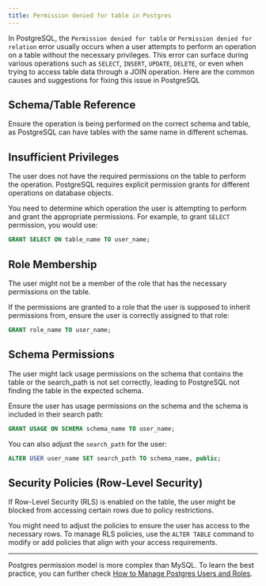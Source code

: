 ```yaml
---
title: Permission denied for table in Postgres
---
```


In PostgreSQL, the `Permission denied for table` or `Permission denied for relation` error usually occurs when a user attempts to perform an operation on a table without the necessary privileges. This error can surface during various operations such as `SELECT`, `INSERT`, `UPDATE`, `DELETE`, or even when trying to access table data through a JOIN operation. Here are the common causes and suggestions for fixing this issue in PostgreSQL

## Schema/Table Reference

Ensure the operation is being performed on the correct schema and table, as PostgreSQL can have tables with the same name in different schemas.

## Insufficient Privileges

The user does not have the required permissions on the table to perform the operation. PostgreSQL requires explicit permission grants for different operations on database objects.

You need to determine which operation the user is attempting to perform and grant the appropriate permissions. For example, to grant `SELECT` permission, you would use:

```sql
GRANT SELECT ON table_name TO user_name;
```

## Role Membership

The user might not be a member of the role that has the necessary permissions on the table.

If the permissions are granted to a role that the user is supposed to inherit permissions from, ensure the user is correctly assigned to that role:

```sql
GRANT role_name TO user_name;
```

## Schema Permissions

The user might lack usage permissions on the schema that contains the table or the search_path is not set correctly, leading to PostgreSQL not finding the table in the expected schema.

Ensure the user has usage permissions on the schema and the schema is included in their search path:

```sql
GRANT USAGE ON SCHEMA schema_name TO user_name;
```

You can also adjust the `search_path` for the user:

```sql
ALTER USER user_name SET search_path TO schema_name, public;
```

## Security Policies (Row-Level Security)

If Row-Level Security (RLS) is enabled on the table, the user might be blocked from accessing certain rows due to policy restrictions.

You might need to adjust the policies to ensure the user has access to the necessary rows. To manage RLS policies, use the `ALTER TABLE` command to modify or add policies that align with your access requirements.

---

Postgres permission model is more complex than MySQL. To learn the best practice, you can further check [How to Manage Postgres Users and Roles](/blog/how-to-manage-postgres-users-and-roles).